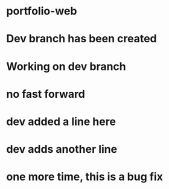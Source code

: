 # portfolio-web
# Dev branch has been created
# Working on dev branch
# no fast forward
# dev added a line here
# dev adds another line
# one more time, this is a bug fix